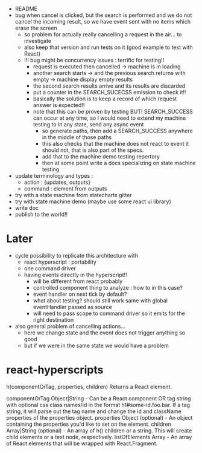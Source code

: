 - README
- bug when cancel is clicked, but the search is performed and we do not cancel the incoming 
result, so we have event sent with no items which erase the screen
  - so problem for actually really cancelling a request in the air... to investigate
  - also keep that version and run tests on it (good example to test with React)
  - !!! bug might be concurrency issues : terrific for testing!!
    - request is executed then cancelled -> machine is in loading
    - another search starts -> and the previous search returns with empty -> machine display 
    empty results
    - the second search results arrive and its results are discarded
    - put a counter in the SEARCH_SUCECSS emission to check it!!
    - basically the solution is to keep a record of which request answer is expected!!
    - note that this can be proven by testing BUT! SEARCH_SUCCESS can occur at any time, so I 
    would need to extend my machine testing to in any state, send any async event
      - so generate paths, then add a SEARCH_SUCCESS anywhere in the middle of those paths
      - this also checks that the machine does not react to event it should not, that is also 
      part of the specs.
      - add that to the machine demo testing repertory
      - then at some point write a docs specializing on state machine testing
- update terminology and types :
  - action : {updates, outputs}
  - command : element from outputs
- try with a state machine from statecharts gitter
- try with state machine demo (maybe use some react ui library)
- write doc
- publish to the world!!

# Later
- cycle possibility to replicate this architecture with
  - react hyperscript : portability
  - one command driver
  - having events directly in the hyperscript!!
    - will be different from react probably
    - controlled component thing to analyze : how to in this case?
    - event handler on next tick by default?
    - what about testing? should still work same with global eventHandler passed as source
    - will need to pass scope to command driver so it emits for the right destination
- also general problem of cancelling actions... 
  - here we change state and the event does not trigger anything so good
  - but if we were in the same state we would have a problem

# react-hyperscripts
h(componentOrTag, properties, children)
Returns a React element.

componentOrTag Object|String - Can be a React component OR tag string with optional css class names/id in the format h1#some-id.foo.bar. If a tag string, it will parse out the tag name and change the id and className properties of the properties object.
properties Object (optional) - An object containing the properties you'd like to set on the element.
children Array|String (optional) - An array of h() children or a string. This will create child elements or a text node, respectively.
listOfElements Array - An array of React elements that will be wrapped with React.Fragment.
